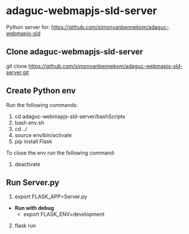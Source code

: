 # adaguc-webmapjs-sld-server
Python server for: https://github.com/simonvanbennekom/adaguc-webmapjs-sld

## Clone adaguc-webmapjs-sld-server


git clone https://github.com/simonvanbennekom/adaguc-webmapjs-sld-server.git


## Create Python env


Run the following commands:

1. cd adaguc-webmapjs-sld-server/bashScripts
2. bash env.sh
3. cd ../
4. source env/bin/activate
5. pip install Flask

To close the env run the following command:

1. deactivate

## Run Server.py

1. export FLASK_APP=Server.py

* **Run with debug** 
    * export FLASK_ENV=development

2. flask run
